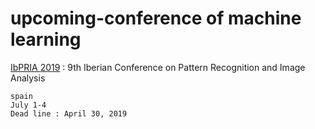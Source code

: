 # upcoming-conference of machine learning

[IbPRIA 2019](http://www.ibpria.org/2019/?page=home) : 9th Iberian Conference on Pattern Recognition and Image Analysis

```
spain
July 1-4
Dead line : April 30, 2019
```
